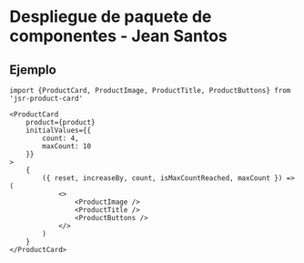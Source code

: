 # Despliegue de paquete de componentes - Jean Santos

## Ejemplo

```
import {ProductCard, ProductImage, ProductTitle, ProductButtons} from 'jsr-product-card'
```

```
<ProductCard
    product={product}
    initialValues={{
        count: 4,
        maxCount: 10
    }}
>
    {
        ({ reset, increaseBy, count, isMaxCountReached, maxCount }) => (
            <>
                <ProductImage />
                <ProductTitle />
                <ProductButtons />
            </>
        )
    }
</ProductCard>
```